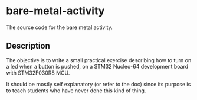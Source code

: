 # bare-metal-activity
The source code for the bare metal activity.

## Description
The objective is to write a small practical exercise describing how to turn on a led when a button is pushed, on a STM32 Nucleo-64 development board with STM32F030R8 MCU.

It should be mostly self explanatory (or refer to the doc) since its purpose is to teach students who have never done this kind of thing.
